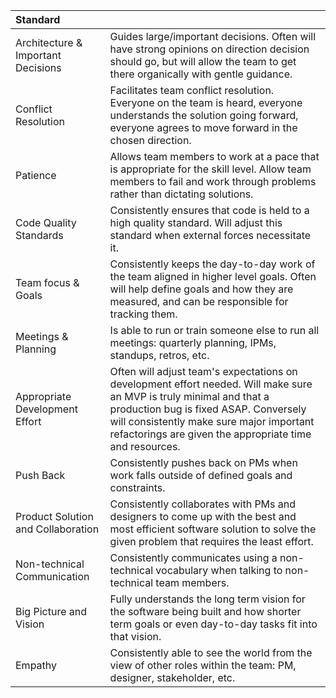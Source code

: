 | Standard                           |                                                                                                                                                                                                                                                                       |
|:-----------------------------------|:----------------------------------------------------------------------------------------------------------------------------------------------------------------------------------------------------------------------------------------------------------------------|
| Architecture & Important Decisions | Guides large/important decisions. Often will have strong opinions on direction decision should go, but will allow the team to get there organically with gentle guidance.                                                                                             |
| Conflict Resolution                | Facilitates team conflict resolution. Everyone on the team is heard, everyone understands the solution going forward, everyone agrees to move forward in the chosen direction.                                                                                        |
| Patience                           | Allows team members to work at a pace that is appropriate for the skill level. Allow team members to fail and work through problems rather than dictating solutions.                                                                                                  |
| Code Quality Standards             | Consistently ensures that code is held to a high quality standard. Will adjust this standard when external forces necessitate it.                                                                                                                                     |
| Team focus & Goals                 | Consistently keeps the day-to-day work of the team aligned in higher level goals. Often will help define goals and how they are measured, and can be responsible for tracking them.                                                                                   |
| Meetings & Planning                | Is able to run or train someone else to run all meetings: quarterly planning, IPMs, standups, retros, etc.                                                                                                                                                            |
| Appropriate Development Effort     | Often will adjust team's expectations on development effort needed. Will make sure an MVP is truly minimal and that a production bug is fixed ASAP. Conversely will consistently make sure major important refactorings are given the appropriate time and resources. |
| Push Back                          | Consistently pushes back on PMs when work falls outside of defined goals and constraints.                                                                                                                                                                             |
| Product Solution and Collaboration | Consistently collaborates with PMs and designers to come up with the best and most efficient software solution to solve the given problem that requires the least effort.                                                                                             |
| Non-technical Communication        | Consistently communicates using a non-technical vocabulary when talking to non-technical team members.                                                                                                                                                                |
| Big Picture and Vision             | Fully understands the long term vision for the software being built and how shorter term goals or even day-to-day tasks fit into that vision.                                                                                                                         |
| Empathy                            | Consistently able to see the world from the view of other roles within the team: PM, designer, stakeholder, etc.                                                                                                                                                      |
